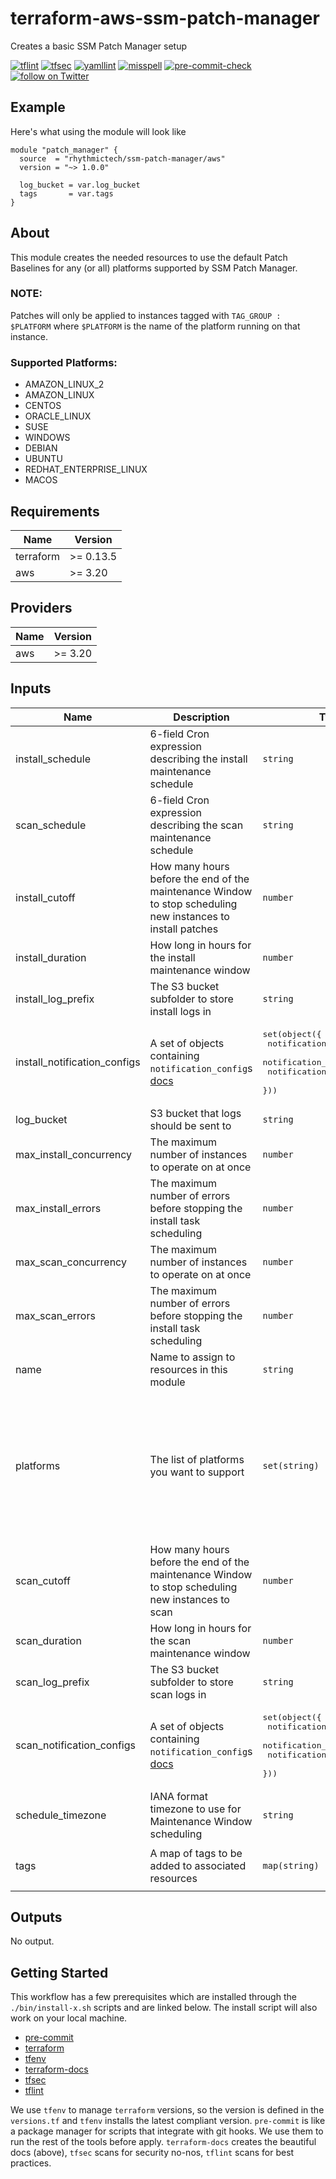 # terraform-aws-ssm-patch-manager
Creates a basic SSM Patch Manager setup

[![tflint](https://github.com/rhythmictech/terraform-aws-ssm-patch-manager/workflows/tflint/badge.svg?branch=master&event=push)](https://github.com/rhythmictech/terraform-aws-ssm-patch-manager/actions?query=workflow%3Atflint+event%3Apush+branch%3Amaster)
[![tfsec](https://github.com/rhythmictech/terraform-aws-ssm-patch-manager/workflows/tfsec/badge.svg?branch=master&event=push)](https://github.com/rhythmictech/terraform-aws-ssm-patch-manager/actions?query=workflow%3Atfsec+event%3Apush+branch%3Amaster)
[![yamllint](https://github.com/rhythmictech/terraform-aws-ssm-patch-manager/workflows/yamllint/badge.svg?branch=master&event=push)](https://github.com/rhythmictech/terraform-aws-ssm-patch-manager/actions?query=workflow%3Ayamllint+event%3Apush+branch%3Amaster)
[![misspell](https://github.com/rhythmictech/terraform-aws-ssm-patch-manager/workflows/misspell/badge.svg?branch=master&event=push)](https://github.com/rhythmictech/terraform-aws-ssm-patch-manager/actions?query=workflow%3Amisspell+event%3Apush+branch%3Amaster)
[![pre-commit-check](https://github.com/rhythmictech/terraform-aws-ssm-patch-manager/workflows/pre-commit-check/badge.svg?branch=master&event=push)](https://github.com/rhythmictech/terraform-aws-ssm-patch-manager/actions?query=workflow%3Apre-commit-check+event%3Apush+branch%3Amaster)
<a href="https://twitter.com/intent/follow?screen_name=RhythmicTech"><img src="https://img.shields.io/twitter/follow/RhythmicTech?style=social&logo=twitter" alt="follow on Twitter"></a>

## Example
Here's what using the module will look like
```hcl
module "patch_manager" {
  source  = "rhythmictech/ssm-patch-manager/aws"
  version = "~> 1.0.0"

  log_bucket = var.log_bucket
  tags       = var.tags
}
```

## About
This module creates the needed resources to use the default Patch Baselines for any (or all) platforms supported by SSM Patch Manager.

### NOTE:
Patches will only be applied to instances tagged with `TAG_GROUP : $PLATFORM` where `$PLATFORM` is the name of the platform running on that instance.

### Supported Platforms:
- AMAZON_LINUX_2
- AMAZON_LINUX
- CENTOS
- ORACLE_LINUX
- SUSE
- WINDOWS
- DEBIAN
- UBUNTU
- REDHAT_ENTERPRISE_LINUX
- MACOS

<!-- BEGINNING OF PRE-COMMIT-TERRAFORM DOCS HOOK -->
## Requirements

| Name      | Version   |
|-----------|-----------|
| terraform | >= 0.13.5 |
| aws       | >= 3.20   |

## Providers

| Name | Version |
|------|---------|
| aws  | >= 3.20 |

## Inputs

| Name                           | Description                                                                                                                                                                            | Type                                                                                                                                         | Default                                                                                                                                                                                                   | Required |
|--------------------------------|----------------------------------------------------------------------------------------------------------------------------------------------------------------------------------------|----------------------------------------------------------------------------------------------------------------------------------------------|-----------------------------------------------------------------------------------------------------------------------------------------------------------------------------------------------------------|:--------:|
| install\_schedule              | 6-field Cron expression describing the install maintenance schedule                                                                                                                    | `string`                                                                                                                                     | n/a                                                                                                                                                                                                       |   yes    |
| scan\_schedule                 | 6-field Cron expression describing the scan maintenance schedule                                                                                                                       | `string`                                                                                                                                     | n/a                                                                                                                                                                                                       |   yes    |
| install\_cutoff                | How many hours before the end of the maintenance Window to stop scheduling new instances to install patches                                                                            | `number`                                                                                                                                     | `1`                                                                                                                                                                                                       |    no    |
| install\_duration              | How long in hours for the install maintenance window                                                                                                                                   | `number`                                                                                                                                     | `3`                                                                                                                                                                                                       |    no    |
| install\_log\_prefix           | The S3 bucket subfolder to store install logs in                                                                                                                                       | `string`                                                                                                                                     | `"/patch_manager/install/"`                                                                                                                                                                               |    no    |
| install\_notification\_configs | A set of objects containing `notification_config`s [docs](https://registry.terraform.io/providers/hashicorp/aws/latest/docs/resources/ssm_maintenance_window_task#notification_config) | <pre>set(object({<br>    notification_arn    = string<br>    notification_events = string<br>    notification_type   = string<br>  }))</pre> | `[]`                                                                                                                                                                                                      |    no    |
| log\_bucket                    | S3 bucket that logs should be sent to                                                                                                                                                  | `string`                                                                                                                                     | `null`                                                                                                                                                                                                    |    no    |
| max\_install\_concurrency      | The maximum number of instances to operate on at once                                                                                                                                  | `number`                                                                                                                                     | `2`                                                                                                                                                                                                       |    no    |
| max\_install\_errors           | The maximum number of errors before stopping the install task scheduling                                                                                                               | `number`                                                                                                                                     | `2`                                                                                                                                                                                                       |    no    |
| max\_scan\_concurrency         | The maximum number of instances to operate on at once                                                                                                                                  | `number`                                                                                                                                     | `20`                                                                                                                                                                                                      |    no    |
| max\_scan\_errors              | The maximum number of errors before stopping the install task scheduling                                                                                                               | `number`                                                                                                                                     | `20`                                                                                                                                                                                                      |    no    |
| name                           | Name to assign to resources in this module                                                                                                                                             | `string`                                                                                                                                     | `"patch-manager"`                                                                                                                                                                                         |    no    |
| platforms                      | The list of platforms you want to support                                                                                                                                              | `set(string)`                                                                                                                                | <pre>[<br>  "AMAZON_LINUX_2",<br>  "AMAZON_LINUX",<br>  "CENTOS",<br>  "ORACLE_LINUX",<br>  "SUSE",<br>  "WINDOWS",<br>  "DEBIAN",<br>  "UBUNTU",<br>  "REDHAT_ENTERPRISE_LINUX",<br>  "MACOS"<br>]</pre> |    no    |
| scan\_cutoff                   | How many hours before the end of the maintenance Window to stop scheduling new instances to scan                                                                                       | `number`                                                                                                                                     | `1`                                                                                                                                                                                                       |    no    |
| scan\_duration                 | How long in hours for the scan maintenance window                                                                                                                                      | `number`                                                                                                                                     | `4`                                                                                                                                                                                                       |    no    |
| scan\_log\_prefix              | The S3 bucket subfolder to store scan logs in                                                                                                                                          | `string`                                                                                                                                     | `"/patch_manager/scan/"`                                                                                                                                                                                  |    no    |
| scan\_notification\_configs    | A set of objects containing `notification_config`s [docs](https://registry.terraform.io/providers/hashicorp/aws/latest/docs/resources/ssm_maintenance_window_task#notification_config) | <pre>set(object({<br>    notification_arn    = string<br>    notification_events = string<br>    notification_type   = string<br>  }))</pre> | `[]`                                                                                                                                                                                                      |    no    |
| schedule\_timezone             | IANA format timezone to use for Maintenance Window scheduling                                                                                                                          | `string`                                                                                                                                     | `"UTC"`                                                                                                                                                                                                   |    no    |
| tags                           | A map of tags to be added to associated resources                                                                                                                                      | `map(string)`                                                                                                                                | <pre>{<br>  "terraform_managed": "True"<br>}</pre>                                                                                                                                                        |    no    |

## Outputs

No output.

<!-- END OF PRE-COMMIT-TERRAFORM DOCS HOOK -->

## Getting Started
This workflow has a few prerequisites which are installed through the `./bin/install-x.sh` scripts and are linked below. The install script will also work on your local machine. 

- [pre-commit](https://pre-commit.com)
- [terraform](https://terraform.io)
- [tfenv](https://github.com/tfutils/tfenv)
- [terraform-docs](https://github.com/segmentio/terraform-docs)
- [tfsec](https://github.com/tfsec/tfsec)
- [tflint](https://github.com/terraform-linters/tflint)

We use `tfenv` to manage `terraform` versions, so the version is defined in the `versions.tf` and `tfenv` installs the latest compliant version.
`pre-commit` is like a package manager for scripts that integrate with git hooks. We use them to run the rest of the tools before apply. 
`terraform-docs` creates the beautiful docs (above),  `tfsec` scans for security no-nos, `tflint` scans for best practices. 
